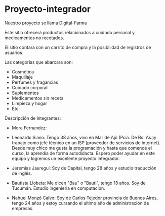 # Proyecto-integrador
Nuestro proyecto se llama Digital-Farma

Este sitio ofrecerá productos relacionados a cuidado personal y medicamentos no recetados.

El sitio contara con un carrito de compra y la posibilidad de registros de usuarios.

Las categorías que abarcara son:
* Cosmética
* Maquillaje
* Perfumes y fragancias
* Cuidado corporal
* Suplementos
* Medicamentos sin receta
* Limpieza y hogar
* Etc.

Descripción de integrantes:

* Mora Fernandez:

* Leonardo Siano: Tengo 38 años, vivo en Mar de Ajó (Pcia. De Bs. As.)y trabajo como jefe técnico en un ISP (proveedor de servicios de internet). Desde muy chico me gusta la programación y hasta que comencé el curso, la aprendía de forma autodidacta.
Espero poder ayudar en este equipo y logremos un excelente proyecto integrador.

* Jeremias Jauregui: Soy de Capital, tengo 28 años y estudio traducción de inglés.

* Bautista Llobeta: Me dicen "Bau" o "Bauti", tengo 18 años. Soy de Tucumán. Estudio ingenieria en computacion.

* Nahuel Monzó Calvo: Soy de Carlos Tejedor provincia de Buenos Aires, tengo 24 años y estoy cursando el ultimo año de administración de empresas.

